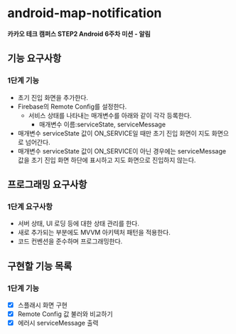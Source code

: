 # android-map-notification
**카카오 테크 캠퍼스 STEP2 Android 6주차 미션 - 알림**
## 기능 요구사항
### 1단계 기능
- 초기 진입 화면을 추가한다.
- Firebase의 Remote Config를 설정한다.
  - 서비스 상태를 나타내는 매개변수를 아래와 같이 각각 등록한다.
    - 매개변수 이름:serviceState, serviceMessage
- 매개변수 serviceState 값이 ON_SERVICE일 때만 초기 진입 화면이 지도 화면으로 넘어간다.
- 매개변수 serviceState 값이 ON_SERVICE이 아닌 경우에는 serviceMessage 값을 초기 진입 화면 하단에 표시하고 지도 화면으로 진입하지 않는다.
## 프로그래밍 요구사항
### 1단계 요구사항
- 서버 상태, UI 로딩 등에 대한 상태 관리를 한다.
- 새로 추가되는 부분에도 MVVM 아키텍처 패턴을 적용한다.
- 코드 컨벤션을 준수하며 프로그래밍한다.
## 구현할 기능 목록
### 1단계 기능
- [x] 스플래시 화면 구현
- [x] Remote Config 값 불러와 비교하기
- [x] 에러시 serviceMessage 출력
